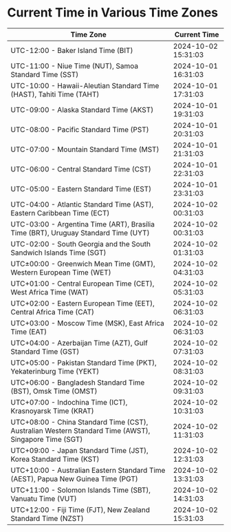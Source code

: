 # Current Time in Various Time Zones

| Time Zone | Current Time |
|-----------|--------------|
| UTC-12:00 - Baker Island Time (BIT) | 2024-10-02 15:31:03 |
| UTC-11:00 - Niue Time (NUT), Samoa Standard Time (SST) | 2024-10-01 16:31:03 |
| UTC-10:00 - Hawaii-Aleutian Standard Time (HAST), Tahiti Time (TAHT) | 2024-10-01 17:31:03 |
| UTC-09:00 - Alaska Standard Time (AKST) | 2024-10-01 19:31:03 |
| UTC-08:00 - Pacific Standard Time (PST) | 2024-10-01 20:31:03 |
| UTC-07:00 - Mountain Standard Time (MST) | 2024-10-01 21:31:03 |
| UTC-06:00 - Central Standard Time (CST) | 2024-10-01 22:31:03 |
| UTC-05:00 - Eastern Standard Time (EST) | 2024-10-01 23:31:03 |
| UTC-04:00 - Atlantic Standard Time (AST), Eastern Caribbean Time (ECT) | 2024-10-02 00:31:03 |
| UTC-03:00 - Argentina Time (ART), Brasília Time (BRT), Uruguay Standard Time (UYT) | 2024-10-02 00:31:03 |
| UTC-02:00 - South Georgia and the South Sandwich Islands Time (SGT) | 2024-10-02 01:31:03 |
| UTC±00:00 - Greenwich Mean Time (GMT), Western European Time (WET) | 2024-10-02 04:31:03 |
| UTC+01:00 - Central European Time (CET), West Africa Time (WAT) | 2024-10-02 05:31:03 |
| UTC+02:00 - Eastern European Time (EET), Central Africa Time (CAT) | 2024-10-02 06:31:03 |
| UTC+03:00 - Moscow Time (MSK), East Africa Time (EAT) | 2024-10-02 06:31:03 |
| UTC+04:00 - Azerbaijan Time (AZT), Gulf Standard Time (GST) | 2024-10-02 07:31:03 |
| UTC+05:00 - Pakistan Standard Time (PKT), Yekaterinburg Time (YEKT) | 2024-10-02 08:31:03 |
| UTC+06:00 - Bangladesh Standard Time (BST), Omsk Time (OMST) | 2024-10-02 09:31:03 |
| UTC+07:00 - Indochina Time (ICT), Krasnoyarsk Time (KRAT) | 2024-10-02 10:31:03 |
| UTC+08:00 - China Standard Time (CST), Australian Western Standard Time (AWST), Singapore Time (SGT) | 2024-10-02 11:31:03 |
| UTC+09:00 - Japan Standard Time (JST), Korea Standard Time (KST) | 2024-10-02 12:31:03 |
| UTC+10:00 - Australian Eastern Standard Time (AEST), Papua New Guinea Time (PGT) | 2024-10-02 13:31:03 |
| UTC+11:00 - Solomon Islands Time (SBT), Vanuatu Time (VUT) | 2024-10-02 14:31:03 |
| UTC+12:00 - Fiji Time (FJT), New Zealand Standard Time (NZST) | 2024-10-02 15:31:03 |
